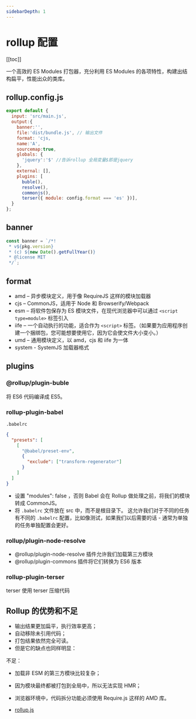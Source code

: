 ```yaml
---
sidebarDepth: 1
---
```

# rollup 配置

[[toc]]

一个高效的 ES Modules 打包器，充分利用 ES Modules 的各项特性，构建出结构扁平，性能出众的类库。

## rollup.config.js

```js
export default {
  input: 'src/main.js',
  output:{
    banner:'',
    file:'dist/bundle.js', // 输出文件
    format: 'cjs,
    name:'A',
    sourcemap:true,
    globals: {
      'jquery':'$' //告诉rollup 全局变量$即是jquery
    },
    external: [],
    plugins: [
      buble(),
      resolve(),
      commonjs(),
      terser({ module: config.format === 'es' })],
  }
};
```

## banner

```js
const banner = `/*!
 * v${pkg.version}
 * (c) ${new Date().getFullYear()}
 * @license MIT
 */`;
```

## format

- amd – 异步模块定义，用于像 RequireJS 这样的模块加载器
- cjs – CommonJS，适用于 Node 和 Browserify/Webpack
- esm – 将软件包保存为 ES 模块文件，在现代浏览器中可以通过 `<script type=module>` 标签引入
- iife – 一个自动执行的功能，适合作为 `<script>` 标签。（如果要为应用程序创建一个捆绑包，您可能想要使用它，因为它会使文件大小变小。）
- umd – 通用模块定义，以 amd，cjs 和 iife 为一体
- system - SystemJS 加载器格式

## plugins

### @rollup/plugin-buble

将 ES6 代码编译成 ES5。

### rollup-plugin-babel

`.babelrc`

```json
{
  "presets": [
    [
      "@babel/preset-env",
      {
        "exclude": ["transform-regenerator"]
      }
    ]
  ]
}
```

- 设置 "modules": false ，否则 Babel 会在 Rollup 做处理之前，将我们的模块转成 CommonJS。
- 将 `.babelrc` 文件放在 src 中，而不是根目录下。 这允许我们对于不同的任务有不同的 `.babelrc` 配置，比如像测试，如果我们以后需要的话 - 通常为单独的任务单独配置会更好。

### rollup/plugin-node-resolve

- @rollup/plugin-node-resolve 插件允许我们加载第三方模块
- @rollup/plugin-commons 插件将它们转换为 ES6 版本

### rollup-plugin-terser

terser 使用 terser 压缩代码

## Rollup 的优势和不足

- 输出结果更加扁平，执行效率更高；
- 自动移除未引用代码；
- 打包结果依然完全可读。
- 但是它的缺点也同样明显：

不足：

- 加载非 ESM 的第三方模块比较复杂；
- 因为模块最终都被打包到全局中，所以无法实现 HMR；
- 浏览器环境中，代码拆分功能必须使用 Require.js 这样的 AMD 库。

- [rollup.js](https://rollupjs.org)
